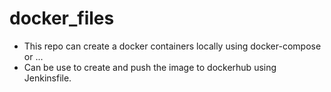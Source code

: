 # docker_files
<ul>
  <li>This repo can create a docker containers locally using docker-compose or ...</li>
  <li>Can be use to create and push the image to dockerhub using Jenkinsfile.</li>
</ul>
